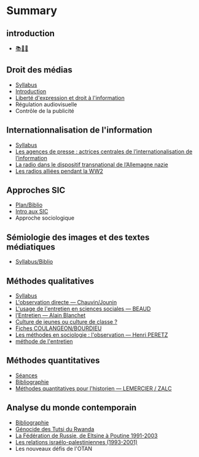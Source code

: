 # Summary

## introduction

* [📚🧠💢](README.md)

## Droit des médias

* [Syllabus](droit-des-medias/syllabus.md)
* [Introduction](introduction.md)
* [Liberté d'expression et droit à l'information](droit-des-medias/liblib.md)
* Régulation audiovisuelle
* Contrôle de la publicité

## Internationnalisation de l'information

* [Syllabus](internationnalisation-de-la-communication/syllabus.md)
* [Les agences de presse : actrices centrales de l’internationalisation de l’information](internationnalisation-de-la-communication/les-agences-de-presse-actrices-centrales-de-linternationalisation-de-linformation.md)
* [La radio dans le dispositif transnational de l’Allemagne nazie](internationnalisation-de-la-communication/la-radio-dans-le-dispositif-transnational-de-lallemagne-nazie.md)
* [Les radios alliées pendant la WW2](internationnalisation-de-la-communication/les-radios-alliees-pendant-la-ww2.md)

## Approches SIC

* [Plan/Biblio](approches-sic/bibliographie.md)
* [Intro aux SIC](approches-sic/intro-aux-sic.md)
* Approche sociologique

## Sémiologie des images et des textes médiatiques

* [Syllabus/Biblio](semiologie-des-images-et-des-textes-mediatiques/intro.md)

## Méthodes qualitatives

* [Syllabus](methodes-qualitatives/syllabus.md)
* [L'observation directe — Chauvin/Jounin](methodes-qualitatives/lobservation-directe-chauvinjounin.md)
* [L'usage de l'entretien en sciences sociales — BEAUD](lusage-de-lentretien-en-sciences-sociales-beaud.md)
* [l’Entretien — Alain Blanchet](lentretien-alain-blanchet.md)
* [Culture de jeunes ou culture de classe ?](problematique-culture-de-jeunes-ou-culture-de-classe.md)
* [Fiches COULANGEON/BOURDIEU](fiches-coulangeonbourdieu.md)
* [Les méthodes en sociologie : l'observation — Henri PERETZ](methodes-qualitatives/les-methodes-en-sociologie-lobservation-henri-peretz.md)
* [méthode de l'entretien](methodes-qualitatives/methode-de-lentretien.md)

## Méthodes quantitatives

* [Séances](methodes-quanti/seance-1.md)
* [Bibliographie](bibliographie.md)
* [Méthodes quantitatives pour l'historien — LEMERCIER / ZALC](methodes-quanti/methodes-quantitatives-pour-lhistorien-lemercier-zalc.md)

## Analyse du monde contemporain

* [Bibliographie](analyse-du-monde-contemporain/bibliographie.md)
* [Génocide des Tutsi du Rwanda](analyse-du-monde-contemporain/genocide-des-tutsi-du-rwanda.md)
* [La Fédération de Russie, de Eltsine à Poutine 1991-2003](analyse-du-monde-contemporain/la-fede.md)
* [Les relations israélo-palestiniennes \(1993-2001\)](les-relations-israelo-palestiniennes-1993-2001.md)
* Les nouveaux défis de l'OTAN

